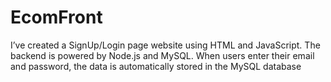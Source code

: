 # EcomFront
I’ve created a SignUp/Login page website using HTML and JavaScript. The backend is powered by Node.js and MySQL. When users enter their email and password, the data is automatically stored in the MySQL database
